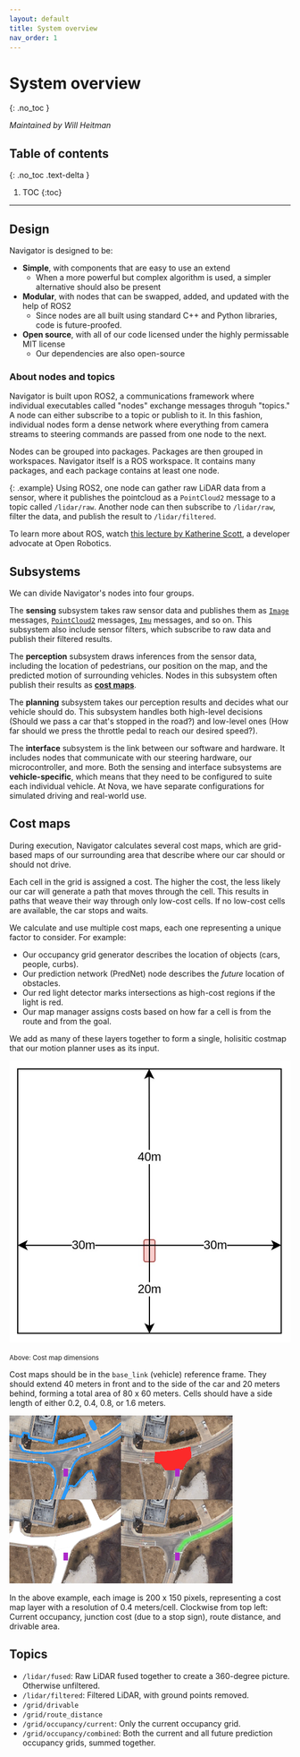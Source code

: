 ```yaml
---
layout: default
title: System overview
nav_order: 1
---
```


# System overview
{: .no_toc }

*Maintained by Will Heitman*

## Table of contents
{: .no_toc .text-delta }

1. TOC
{:toc}

---

## Design
Navigator is designed to be:

- **Simple**, with components that are easy to use an extend
    - When a more powerful but complex algorithm is used, a simpler alternative should also be present
- **Modular**, with nodes that can be swapped, added, and updated with the help of ROS2
    - Since nodes are all built using standard C++ and Python libraries, code is future-proofed.
- **Open source**, with all of our code licensed under the highly permissable MIT license
    - Our dependencies are also open-source

### About nodes and topics
Navigator is built upon ROS2, a communications framework where individual executables called "nodes" exchange messages throguh "topics." A node can either subscribe to a topic or publish to it. In this fashion, individual nodes form a dense network where everything from camera streams to steering commands are passed from one node to the next.

Nodes can be grouped into packages. Packages are then grouped in workspaces. Navigator itself is a ROS workspace. It contains many packages, and each package contains at least one node.

{: .example}
Using ROS2, one node can gather raw LiDAR data from a sensor, where it publishes the pointcloud as a `PointCloud2` message to a topic called `/lidar/raw`. Another node can then subscribe to `/lidar/raw`, filter the data, and publish the result to `/lidar/filtered`.

To learn more about ROS, watch [this lecture by Katherine Scott](https://www.youtube.com/watch?v=FTA4Ia2vLS8), a developer advocate at Open Robotics.
<!-- ## Subsystems
![Navigator's general structure](assets/res/v1_2_structure.drawio.png)

Navigator is split into five main subsystems:
- [**Sensing**](/navigator/sensing/sensing-overview), where raw sensor data from cameras, GNSS, and more is filtered before being passed along
- [**Perception**](/navigator/planning/planning-overview), which uses the filtered sensor data to build a rich understanding of the car's surroundings
- [**Planning**](/navigator/planning/planning-overview), which uses this rich understanding, plus the desired destination, to decide how the car should act on a high level
- [**Controls**](/navigator/controls/controls-overview), where the desired action is compared to the car's current state and low-level action is calculated
- [**Interface**](/navigator/interface/interface-overview), where the low-level action is sent to the steering wheel and pedals. -->

<!-- We also have some important code to support testing, visualization, and simulation. Simulation plays a big role in our development, and you can find an overview of it [here](/navigator/simulation/simulation-overview). -->

<!-- #### Example
Our **sensing** system takes in a red blob from our front camera and does some white balancing to make the image more clear. The **perception** system identifies this red blob as a stop sign and generates a bounding box with the coordinates of the stop sign relative to the car. The **planning** system determines that we must set our speed to zero at the stop sign. The **controls** system notes that our car is still moving, and calculates that we must decelerate a certain amount. Finally, our **actuation** system converts this desired deceleration into a brake pedal command, which is sent out to the pedal's motor. -->

## Subsystems
We can divide Navigator's nodes into four groups.

The **sensing** subsystem takes raw sensor data and publishes them as [`Image`](https://docs.ros.org/en/indigo/api/sensor_msgs/html/msg/Image.html) messages, [`PointCloud2`](https://docs.ros.org/en/indigo/api/sensor_msgs/html/msg/PointCloud2.html) messages, [`Imu`](https://docs.ros.org/en/indigo/api/sensor_msgs/html/msg/Imu.html) messages, and so on. This subsystem also include sensor filters, which subscribe to raw data and publish their filtered results.

The **perception** subsystem draws inferences from the sensor data, including the location of pedestrians, our position on the map, and the predicted motion of surrounding vehicles. Nodes in this subsystem often publish their results as [**cost maps**](#cost-maps).

The **planning** subsystem takes our perception results and decides what our vehicle should do. This subsystem handles both high-level decisions (Should we pass a car that's stopped in the road?) and low-level ones (How far should we press the throttle pedal to reach our desired speed?).

The **interface** subsystem is the link between our software and hardware. It includes nodes that communicate with our steering hardware, our microcontroller, and more. Both the sensing and interface subsystems are **vehicle-specific**, which means that they need to be configured to suite each individual vehicle. At Nova, we have separate configurations for simulated driving and real-world use.

## Cost maps
During execution, Navigator calculates several cost maps, which are grid-based maps of our surrounding area that describe where our car should or should not drive.

Each cell in the grid is assigned a cost. The higher the cost, the less likely our car will generate a path that moves through the cell. This results in paths that weave their way through only low-cost cells. If no low-cost cells are available, the car stops and waits.

We calculate and use multiple cost maps, each one representing a unique factor to consider. For example:
- Our occupancy grid generator describes the location of objects (cars, people, curbs). 
- Our prediction network (PredNet) node describes the *future* location of obstacles.
- Our red light detector marks intersections as high-cost regions if the light is red.
- Our map manager assigns costs based on how far a cell is from the route and from the goal.

We add as many of these layers together to form a single, holisitic costmap that our motion planner uses as its input.

![Cost map dimensions](assets/res/cost_map_size.jpg)

<small>Above: Cost map dimensions</small>

Cost maps should be in the `base_link` (vehicle) reference frame. They should extend 40 meters in front and to the side of the car and 20 meters behind, forming a total area of 80 x 60 meters. Cells should have a side length of either 0.2, 0.4, 0.8, or 1.6 meters.

![Examples of cost maps](assets/res/cost_maps.png)

In the above example, each image is 200 x 150 pixels, representing a cost map layer with a resolution of 0.4 meters/cell. Clockwise from top left: Current occupancy, junction cost (due to a stop sign), route distance, and drivable area.

## Topics
- `/lidar/fused`: Raw LiDAR fused together to create a 360-degree picture. Otherwise unfiltered.
- `/lidar/filtered`: Filtered LiDAR, with ground points removed.
- `/grid/drivable`
- `/grid/route_distance`
- `/grid/occupancy/current`: Only the current occupancy grid.
- `/grid/occupancy/combined`: Both the current and all future prediction occupancy grids, summed together. 